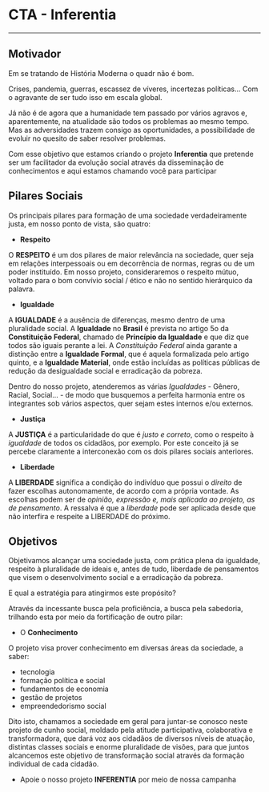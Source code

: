 # CTA - Inferentia
---

## Motivador

Em se tratando de História Moderna o quadr não é bom.

Crises, pandemia, guerras, escassez de víveres, incertezas políticas... Com o agravante de ser tudo isso em escala global. 

Já não é de agora que a humanidade tem passado por vários agravos e, aparentemente, na atualidade são todos os problemas ao mesmo tempo. Mas as adversidades trazem consigo as oportunidades, a possibilidade de evoluir no quesito de saber resolver problemas. 

Com esse objetivo que estamos criando o projeto **Inferentia** que pretende ser um facilitador da evolução social através da disseminação de conhecimentos e aqui estamos chamando você para participar

## Pilares Sociais

Os principais pilares para formação de uma sociedade verdadeiramente justa, em nosso ponto de vista, são quatro:

- **Respeito**

O **RESPEITO** é um dos pilares de maior relevância na sociedade, quer seja em relações interpessoais ou em decorrência de normas, regras ou de um poder instituído. Em nosso projeto, consideraremos o respeito mútuo, voltado para o bom convívio social / ético e não no sentido hierárquico da palavra.

- **Igualdade**

A **IGUALDADE** é a ausência de diferenças, mesmo dentro de uma pluralidade social. A **Igualdade** no **Brasil** é prevista no artigo 5o da **Constituição Federal**, chamado de **Princípio da Igualdade** e que diz que todos são iguais perante a lei. A *Constituição Federal* ainda garante a distinção entre a **Igualdade Formal**, que é aquela formalizada pelo artigo quinto, e a **Igualdade Material**, onde estão incluídas as políticas públicas de redução da desigualdade social e erradicação da pobreza.

Dentro do nosso projeto, atenderemos as várias *Igualdades* - Gênero, Racial, Social... - de modo que busquemos a perfeita harmonia entre os integrantes sob vários aspectos, quer sejam estes internos e/ou externos.

- **Justiça**

A **JUSTIÇA** é a particularidade do que é *justo e correto*, como o respeito à *igualdade* de todos os cidadãos, por exemplo. Por este conceito já se percebe claramente a interconexão com os dois pilares sociais anteriores.

- **Liberdade**

A **LIBERDADE** significa a condição do indivíduo que possui o *direito* de fazer escolhas autonomamente, de acordo com a própria vontade. As escolhas podem ser de *opinião, expressão e, mais aplicada ao projeto, as de pensamento*. A ressalva é que a *liberdade* pode ser aplicada desde que não interfira e respeite a LIBERDADE do próximo. 


## Objetivos

Objetivamos alcançar uma sociedade justa, com prática plena da igualdade, respeito à pluralidade de ideais e, antes de tudo, liberdade de pensamentos que visem o desenvolvimento social e a erradicação da pobreza.

E qual a estratégia para atingirmos este propósito?

Através da incessante busca pela proficiência, a busca pela sabedoria, trilhando esta por meio da fortificação de outro pilar:

- O **Conhecimento**

O projeto visa prover conhecimento em diversas áreas da sociedade, a saber:

- tecnologia
- formação política e social
- fundamentos de economia
- gestão de projetos
- empreendedorismo social


Dito isto, chamamos a sociedade em geral para juntar-se conosco neste projeto de cunho social, moldado pela atitude participativa, colaborativa e transformadora, que dará voz aos cidadãos de diversos níveis de atuação, distintas classes sociais e enorme pluralidade de visões, para que juntos alcancemos este objetivo de transformação social através da formação individual de cada cidadão.

- Apoie o nosso projeto **INFERENTIA** por meio de nossa campanha

